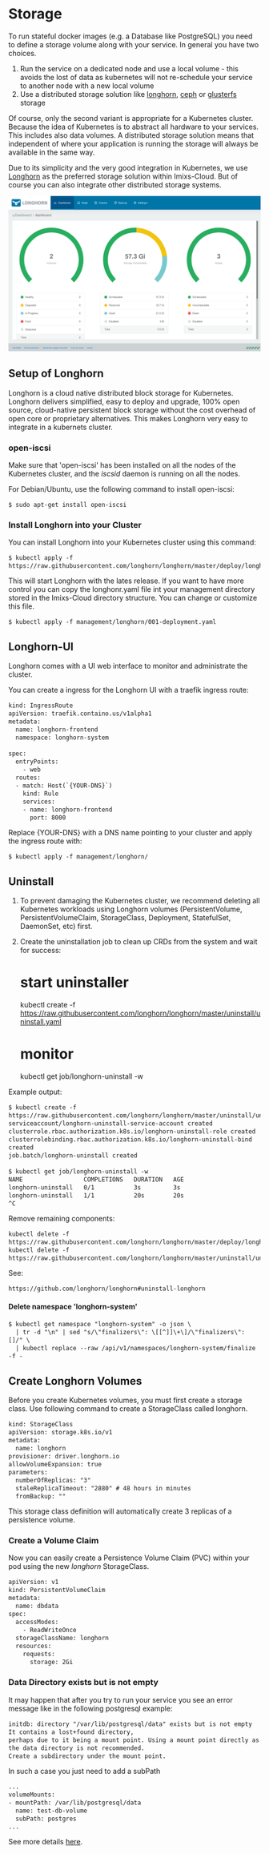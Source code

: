 # Storage

To run stateful docker images (e.g. a Database like PostgreSQL) you need to define a storage volume along with your service. In general you have two choices.

 1. Run the service on a dedicated node and use a local volume - this avoids the lost of data as kubernetes will not re-schedule your service to another node with a new local volume
 1. Use a distributed storage solution like [longhorn](https://longhorn.io/), [ceph](https://ceph.io/) or [glusterfs](https://www.gluster.org/) storage 

Of course, only the second variant is appropriate for a Kubernetes cluster. Because the idea of Kubernetes is to abstract all hardware to your services. This includes also data volumes. A distributed storage solution means that independent of where your application is running the storage will always be available in the same way.  
 
Due to its simplicity and the very good integration in Kubernetes, we use [Longhorn](https://longhorn.io/) as the preferred storage solution within Imixs-Cloud. But of course you can also integrate other distributed storage systems.
 
<img src="images/storage-longhorn-01.png" />
 
## Setup of Longhorn
 
Longhorn is a cloud native distributed block storage for Kubernetes. Longhorn delivers simplified, easy to deploy and upgrade, 100% open source, cloud-native persistent block storage without the cost overhead of open core or proprietary alternatives. This makes Longhorn very easy to integrate in a kubernets cluster.


### open-iscsi
	
Make sure that 'open-iscsi' has been installed on all the nodes of the Kubernetes cluster, and the _iscsid_ daemon is running on all the nodes.

For Debian/Ubuntu, use the following command to install open-iscsi: 

	$ sudo apt-get install open-iscsi
	


### Install Longhorn into your Cluster

You can install Longhorn  into your Kubernetes cluster using this command:

	$ kubectl apply -f https://raw.githubusercontent.com/longhorn/longhorn/master/deploy/longhorn.yaml

This will start Longhorn with the lates release. If you want to have more control you can copy the longhonr.yaml file int your management directory stored in the Imixs-Cloud directory structure. You can change or customize this file.


	$ kubectl apply -f management/longhorn/001-deployment.yaml


## Longhorn-UI

Longhorn comes with a UI web interface to monitor and administrate the cluster. 

You can create a ingress for the Longhorn UI with a traefik ingress route:


	kind: IngressRoute
	apiVersion: traefik.containo.us/v1alpha1
	metadata:
	  name: longhorn-frontend
	  namespace: longhorn-system
	
	spec:
	  entryPoints: 
	    - web
	  routes:
	  - match: Host(`{YOUR-DNS}`) 
	    kind: Rule
	    services:
	    - name: longhorn-frontend
	      port: 8000
	    
	    

Replace {YOUR-DNS} with a DNS name pointing to your cluster and apply the ingress route with:


	$ kubectl apply -f management/longhorn/



## Uninstall

1. To prevent damaging the Kubernetes cluster, we recommend deleting all Kubernetes workloads using Longhorn volumes (PersistentVolume, PersistentVolumeClaim, StorageClass, Deployment, StatefulSet, DaemonSet, etc) first.

2. Create the uninstallation job to clean up CRDs from the system and wait for success:

	# start uninstaller
	kubectl create -f https://raw.githubusercontent.com/longhorn/longhorn/master/uninstall/uninstall.yaml
	
	# monitor
	kubectl get job/longhorn-uninstall -w

Example output:

	$ kubectl create -f https://raw.githubusercontent.com/longhorn/longhorn/master/uninstall/uninstall.yaml
	serviceaccount/longhorn-uninstall-service-account created
	clusterrole.rbac.authorization.k8s.io/longhorn-uninstall-role created
	clusterrolebinding.rbac.authorization.k8s.io/longhorn-uninstall-bind created
	job.batch/longhorn-uninstall created
	
	$ kubectl get job/longhorn-uninstall -w
	NAME                 COMPLETIONS   DURATION   AGE
	longhorn-uninstall   0/1           3s         3s
	longhorn-uninstall   1/1           20s        20s
	^C


Remove remaining components:

	kubectl delete -f https://raw.githubusercontent.com/longhorn/longhorn/master/deploy/longhorn.yaml
	kubectl delete -f https://raw.githubusercontent.com/longhorn/longhorn/master/uninstall/uninstall.yaml



See: 

	https://github.com/longhorn/longhorn#uninstall-longhorn
	


#### Delete namespace 'longhorn-system'



	$ kubectl get namespace "longhorn-system" -o json \
	  | tr -d "\n" | sed "s/\"finalizers\": \[[^]]\+\]/\"finalizers\": []/" \
	  | kubectl replace --raw /api/v1/namespaces/longhorn-system/finalize -f -
  



## Create Longhorn Volumes

Before you create Kubernetes volumes, you must first create a storage class. Use following command to create a StorageClass called longhorn.


	kind: StorageClass
	apiVersion: storage.k8s.io/v1
	metadata:
	  name: longhorn
	provisioner: driver.longhorn.io
	allowVolumeExpansion: true
	parameters:
	  numberOfReplicas: "3"
	  staleReplicaTimeout: "2880" # 48 hours in minutes
	  fromBackup: ""

This storage class definition will automatically create 3 replicas of a persistence volume.   

### Create a Volume Claim

Now you can easily create a Persistence Volume Claim (PVC) within your pod using the new _longhorn_ StorageClass.


	apiVersion: v1
	kind: PersistentVolumeClaim
	metadata:
	  name: dbdata
	spec:
	  accessModes:
	    - ReadWriteOnce
	  storageClassName: longhorn
	  resources:
	    requests:
	      storage: 2Gi





### Data Directory exists but is not empty

It may happen that after you try to run your service you see an error message like in the following postgresql example: 

	initdb: directory "/var/lib/postgresql/data" exists but is not empty It contains a lost+found directory, 
	perhaps due to it being a mount point. Using a mount point directly as the data directory is not recommended. 
	Create a subdirectory under the mount point.

In such a case you just need to add a subPath


	...
	volumeMounts:
	- mountPath: /var/lib/postgresql/data
	  name: test-db-volume
	  subPath: postgres
	...


See more details [here](https://stackoverflow.com/questions/51168558/how-to-mount-a-postgresql-volume-using-aws-ebs-in-kubernete/51174380).

